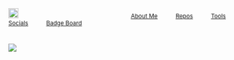 <div>
    <a href="https://defalt.pages.dev"><img src="https://i.imgur.com/liLXLkn.png" height="20"></a>&nbsp;&nbsp;&nbsp;&nbsp;&nbsp;&nbsp;&nbsp;&nbsp;&nbsp;&nbsp;&nbsp;&nbsp;&nbsp;&nbsp;&nbsp;&nbsp;&nbsp;&nbsp;&nbsp;&nbsp;&nbsp;&nbsp;&nbsp;&nbsp;&nbsp;&nbsp;&nbsp;&nbsp;&nbsp;&nbsp;&nbsp;&nbsp;&nbsp;&nbsp;&nbsp;&nbsp;&nbsp;&nbsp;&nbsp;&nbsp;&nbsp;&nbsp;&nbsp;&nbsp;&nbsp;&nbsp;&nbsp;&nbsp;&nbsp;&nbsp;&nbsp;&nbsp;&nbsp;&nbsp;&nbsp;&nbsp;
    <small>
    <a href="#About Me">About Me</a>&nbsp;&nbsp;&nbsp;&nbsp;&nbsp;&nbsp;&nbsp;&nbsp;&nbsp;&nbsp;
    <a href="Repos">Repos</a>&nbsp;&nbsp;&nbsp;&nbsp;&nbsp;&nbsp;&nbsp;&nbsp;&nbsp;&nbsp;
    <a href="Tools">Tools</a>&nbsp;&nbsp;&nbsp;&nbsp;&nbsp;&nbsp;&nbsp;&nbsp;&nbsp;&nbsp;
    <a href="#Socials">Socials</a>&nbsp;&nbsp;&nbsp;&nbsp;&nbsp;&nbsp;&nbsp;&nbsp;&nbsp;&nbsp;
    <a href="#Badges">Badge Board</a>
    </small>
</div>
<br>
<br>
<img src="https://i.imgur.com/2AkakcY.png">
